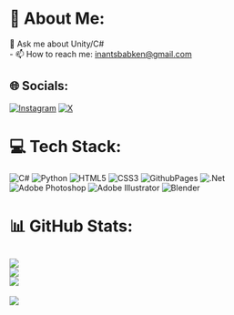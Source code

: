 # 💫 About Me:
 💬 Ask me about Unity/C#<br>- 📫 How to reach me: inantsbabken@gmail.com<br>


## 🌐 Socials:
[![Instagram](https://img.shields.io/badge/Instagram-%23E4405F.svg?logo=Instagram&logoColor=white)](https://instagram.com/babken__inants) [![X](https://img.shields.io/badge/X-black.svg?logo=X&logoColor=white)](https://x.com/BabkenInants) 

# 💻 Tech Stack:
![C#](https://img.shields.io/badge/c%23-%23239120.svg?style=flat&logo=csharp&logoColor=white) ![Python](https://img.shields.io/badge/python-3670A0?style=flat&logo=python&logoColor=ffdd54) ![HTML5](https://img.shields.io/badge/html5-%23E34F26.svg?style=flat&logo=html5&logoColor=white) ![CSS3](https://img.shields.io/badge/css3-%231572B6.svg?style=flat&logo=css3&logoColor=white) ![GithubPages](https://img.shields.io/badge/github%20pages-121013?style=flat&logo=github&logoColor=white) ![.Net](https://img.shields.io/badge/.NET-5C2D91?style=flat&logo=.net&logoColor=white) ![Adobe Photoshop](https://img.shields.io/badge/adobe%20photoshop-%2331A8FF.svg?style=flat&logo=adobe%20photoshop&logoColor=white) ![Adobe Illustrator](https://img.shields.io/badge/adobe%20illustrator-%23FF9A00.svg?style=flat&logo=adobe%20illustrator&logoColor=white) ![Blender](https://img.shields.io/badge/blender-%23F5792A.svg?style=flat&logo=blender&logoColor=white)
# 📊 GitHub Stats:
![](https://github-readme-stats.vercel.app/api?username=babkeninants&theme=dark&hide_border=true&include_all_commits=true&count_private=true)<br/>
![](https://github-readme-streak-stats.herokuapp.com/?user=babkeninants&theme=dark&hide_border=true)<br/>
![](https://github-readme-stats.vercel.app/api/top-langs/?username=babkeninants&theme=dark&hide_border=true&include_all_commits=true&count_private=true&layout=compact)
---

[![](https://visitcount.itsvg.in/api?id=babkeninants&icon=0&color=12)](https://visitcount.itsvg.in)

  
<!-- Proudly created with GPRM ( https://gprm.itsvg.in ) -->
